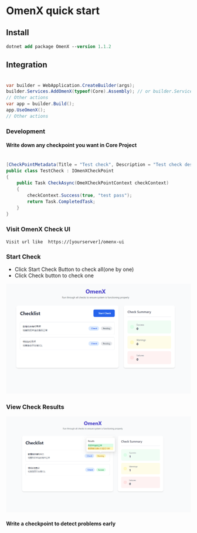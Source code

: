 # OmenX  quick start

## Install 
```ps
dotnet add package OmenX --version 1.1.2
```

##  Integration

```cs 

var builder = WebApplication.CreateBuilder(args);
builder.Services.AddOmenX(typeof(Core).Assembly); // or builder.Services.AddOmenX();
// Other actions  
var app = builder.Build();
app.UseOmenX();
// Other actions  

```

### Development

#### Write down  any checkpoint  you want in Core Project

```cs

[CheckPointMetadata(Title = "Test check", Description = "Test check description")]
public class TestCheck : IOmenXCheckPoint
{
    public Task CheckAsync(OmeXCheckPointContext checkContext)
    {
        checkContext.Success(true, "test pass");
        return Task.CompletedTask;
    }
}

```


### Visit OmenX Check UI

```
Visit url like  https://[yourserver]/omenx-ui
```

### Start Check
- Click  Start Check Button to check all(one by one)
- Click Check button to check  one

![OmenX](omenx-1.png "OmenX")

### View Check Results

![OmenX](image.png "OmenX")




 #### Write a checkpoint to detect problems early